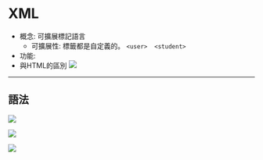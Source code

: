 # XML
- 概念: 可擴展標記語言
	- 可擴展性: 標籤都是自定義的。 `<user>  <student>`
- 功能:
- 與HTML的區別
![](https://i.imgur.com/QmN2zLh.png)


---
## 語法

![](https://i.imgur.com/i4p8npz.png)


![](https://i.imgur.com/tracFyY.png)


![](https://i.imgur.com/yuLrNUH.jpg)
